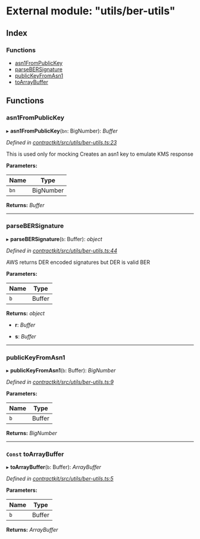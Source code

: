 # External module: "utils/ber-utils"

## Index

### Functions

* [asn1FromPublicKey](_utils_ber_utils_.md#asn1frompublickey)
* [parseBERSignature](_utils_ber_utils_.md#parsebersignature)
* [publicKeyFromAsn1](_utils_ber_utils_.md#publickeyfromasn1)
* [toArrayBuffer](_utils_ber_utils_.md#const-toarraybuffer)

## Functions

###  asn1FromPublicKey

▸ **asn1FromPublicKey**(`bn`: BigNumber): *Buffer*

*Defined in [contractkit/src/utils/ber-utils.ts:23](https://github.com/celo-org/celo-monorepo/blob/master/packages/contractkit/src/utils/ber-utils.ts#L23)*

This is used only for mocking
Creates an asn1 key to emulate KMS response

**Parameters:**

Name | Type |
------ | ------ |
`bn` | BigNumber |

**Returns:** *Buffer*

___

###  parseBERSignature

▸ **parseBERSignature**(`b`: Buffer): *object*

*Defined in [contractkit/src/utils/ber-utils.ts:44](https://github.com/celo-org/celo-monorepo/blob/master/packages/contractkit/src/utils/ber-utils.ts#L44)*

AWS returns DER encoded signatures but DER is valid BER

**Parameters:**

Name | Type |
------ | ------ |
`b` | Buffer |

**Returns:** *object*

* **r**: *Buffer*

* **s**: *Buffer*

___

###  publicKeyFromAsn1

▸ **publicKeyFromAsn1**(`b`: Buffer): *BigNumber*

*Defined in [contractkit/src/utils/ber-utils.ts:9](https://github.com/celo-org/celo-monorepo/blob/master/packages/contractkit/src/utils/ber-utils.ts#L9)*

**Parameters:**

Name | Type |
------ | ------ |
`b` | Buffer |

**Returns:** *BigNumber*

___

### `Const` toArrayBuffer

▸ **toArrayBuffer**(`b`: Buffer): *ArrayBuffer*

*Defined in [contractkit/src/utils/ber-utils.ts:5](https://github.com/celo-org/celo-monorepo/blob/master/packages/contractkit/src/utils/ber-utils.ts#L5)*

**Parameters:**

Name | Type |
------ | ------ |
`b` | Buffer |

**Returns:** *ArrayBuffer*
